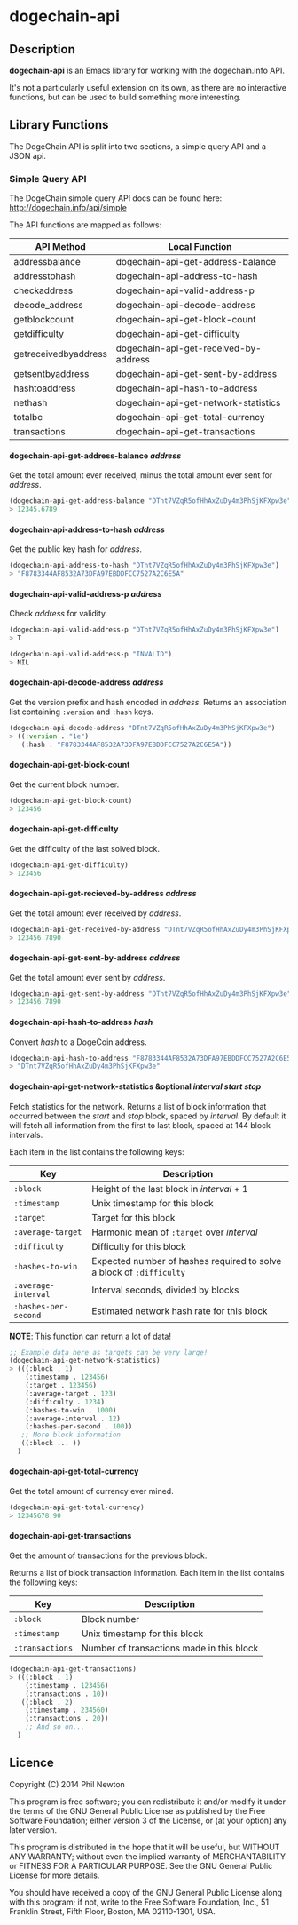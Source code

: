 # dogechain-api

## Description

**dogechain-api** is an Emacs library for working with the dogechain.info API.

It's not a particularly useful extension on its own, as there are no interactive
functions, but can be used to build something more interesting.

## Library Functions

The DogeChain API is split into two sections, a simple query API and a JSON
api.

### Simple Query API

The DogeChain simple query API docs can be found here:
http://dogechain.info/api/simple

The API functions are mapped as follows:

API Method           | Local Function
---------------------|--------------------------------------
addressbalance       | dogechain-api-get-address-balance
addresstohash        | dogechain-api-address-to-hash
checkaddress         | dogechain-api-valid-address-p
decode_address       | dogechain-api-decode-address
getblockcount        | dogechain-api-get-block-count
getdifficulty        | dogechain-api-get-difficulty
getreceivedbyaddress | dogechain-api-get-received-by-address
getsentbyaddress     | dogechain-api-get-sent-by-address
hashtoaddress        | dogechain-api-hash-to-address
nethash              | dogechain-api-get-network-statistics
totalbc              | dogechain-api-get-total-currency
transactions         | dogechain-api-get-transactions


#### dogechain-api-get-address-balance *address*

Get the total amount ever received, minus the total amount ever sent for
*address*.

```lisp
(dogechain-api-get-address-balance "DTnt7VZqR5ofHhAxZuDy4m3PhSjKFXpw3e")
> 12345.6789
```

#### dogechain-api-address-to-hash *address*

Get the public key hash for *address*.

```lisp
(dogechain-api-address-to-hash "DTnt7VZqR5ofHhAxZuDy4m3PhSjKFXpw3e")
> "F8783344AF8532A73DFA97EBDDFCC7527A2C6E5A"
```

#### dogechain-api-valid-address-p *address*

Check *address* for validity.

```lisp
(dogechain-api-valid-address-p "DTnt7VZqR5ofHhAxZuDy4m3PhSjKFXpw3e")
> T

(dogechain-api-valid-address-p "INVALID")
> NIL
```

#### dogechain-api-decode-address *address*

Get the version prefix and hash encoded in *address*. Returns an association
list containing `:version` and `:hash` keys.

```lisp
(dogechain-api-decode-address "DTnt7VZqR5ofHhAxZuDy4m3PhSjKFXpw3e")
> ((:version . "1e")
   (:hash . "F8783344AF8532A73DFA97EBDDFCC7527A2C6E5A"))
```

#### dogechain-api-get-block-count

Get the current block number.

```lisp
(dogechain-api-get-block-count)
> 123456
```

#### dogechain-api-get-difficulty

Get the difficulty of the last solved block.

```lisp
(dogechain-api-get-difficulty)
> 123456
```

#### dogechain-api-get-recieved-by-address *address*

Get the total amount ever received by *address*.

```lisp
(dogechain-api-get-received-by-address "DTnt7VZqR5ofHhAxZuDy4m3PhSjKFXpw3e")
> 123456.7890
```

#### dogechain-api-get-sent-by-address *address*

Get the total amount ever sent by *address*.

```lisp
(dogechain-api-get-sent-by-address "DTnt7VZqR5ofHhAxZuDy4m3PhSjKFXpw3e")
> 123456.7890
```

#### dogechain-api-hash-to-address *hash*

Convert *hash* to a DogeCoin address.

```lisp
(dogechain-api-hash-to-address "F8783344AF8532A73DFA97EBDDFCC7527A2C6E5A")
> "DTnt7VZqR5ofHhAxZuDy4m3PhSjKFXpw3e"
```

#### dogechain-api-get-network-statistics &optional *interval* *start* *stop*

Fetch statistics for the network. Returns a list of block information that
occurred between the *start* and *stop* block, spaced by *interval*. By default
it will fetch all information from the first to last block, spaced at 144 block
intervals.

Each item in the list contains the following keys:

| Key                | Description
|--------------------|-------------------------------------------
`:block`             | Height of the last block in *interval* + 1
`:timestamp`         | Unix timestamp for this block
`:target`            | Target for this block
`:average-target`    | Harmonic mean of `:target` over *interval*
`:difficulty`        | Difficulty for this block
`:hashes-to-win`     | Expected number of hashes required to solve a block of `:difficulty`
`:average-interval`  | Interval seconds, divided by blocks
`:hashes-per-second` | Estimated network hash rate for this block

**NOTE**: This function can return a lot of data!

```lisp
;; Example data here as targets can be very large!
(dogechain-api-get-network-statistics)
> (((:block . 1)
    (:timestamp . 123456)
    (:target . 123456)
    (:average-target . 123)
    (:difficulty . 1234)
    (:hashes-to-win . 1000)
    (:average-interval . 12)
    (:hashes-per-second . 100))
   ;; More block information
   ((:block ... ))
  )
```


#### dogechain-api-get-total-currency

Get the total amount of currency ever mined.

```lisp
(dogechain-api-get-total-currency)
> 12345678.90
```


#### dogechain-api-get-transactions

Get the amount of transactions for the previous block.

Returns a list of block transaction information. Each item in the list contains
the following keys:

| Key           | Description
|---------------|------------------------------------------
`:block`        | Block number
`:timestamp`    | Unix timestamp for this block
`:transactions` | Number of transactions made in this block

```lisp
(dogechain-api-get-transactions)
> (((:block . 1)
    (:timestamp . 123456)
    (:transactions . 10))
   ((:block . 2)
    (:timestamp . 234560)
    (:transactions . 20))
    ;; And so on...
  )
```


## Licence

Copyright (C) 2014 Phil Newton

This program is free software; you can redistribute it and/or modify it under
the terms of the GNU General Public License as published by the Free Software
Foundation; either version 3 of the License, or (at your option) any later
version.

This program is distributed in the hope that it will be useful, but WITHOUT ANY
WARRANTY; without even the implied warranty of MERCHANTABILITY or FITNESS FOR A
PARTICULAR PURPOSE. See the GNU General Public License for more details.

You should have received a copy of the GNU General Public License along with
this program; if not, write to the Free Software Foundation, Inc., 51 Franklin
Street, Fifth Floor, Boston, MA 02110-1301, USA.
